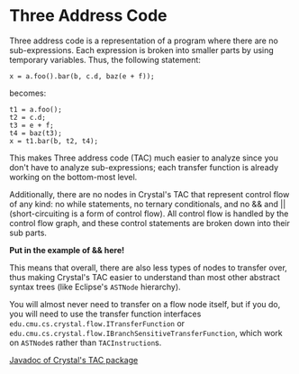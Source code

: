 # Three Address Code #
Three address code is a representation of a program where there are no sub-expressions. Each expression is broken into smaller parts by using temporary variables. Thus, the following statement:

```
x = a.foo().bar(b, c.d, baz(e + f));
```

becomes:

```
t1 = a.foo();
t2 = c.d;
t3 = e + f;
t4 = baz(t3);
x = t1.bar(b, t2, t4);
```

This makes Three address code (TAC) much easier to analyze since you don't have to analyze sub-expressions; each transfer function is already working on the bottom-most level.

Additionally, there are no nodes in Crystal's TAC that represent control flow of any kind: no while statements, no ternary conditionals, and no && and || (short-circuiting is a form of control flow). All control flow is handled by the control flow graph, and these control statements are broken down into their sub parts.

**Put in the example of && here!**

This means that overall, there are also less types of nodes to transfer over, thus making Crystal's TAC easier to understand than most other abstract syntax trees (like Eclipse's `ASTNode` hierarchy).

You will almost never need to transfer on a flow node itself, but if you do, you will need to use the transfer function interfaces `edu.cmu.cs.crystal.flow.ITransferFunction` or `edu.cmu.cs.crystal.flow.IBranchSensitiveTransferFunction`, which work on `ASTNode`s rather than `TACInstruction`s.

[Javadoc of Crystal's TAC package](http://crystalsaf.googlecode.com/svn/trunk/CrystalPlugin/doc/edu/cmu/cs/crystal/tac/package-summary.html)